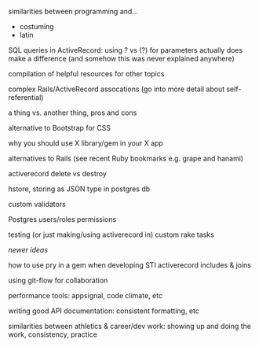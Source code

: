 similarities between programming and...
- costuming
- latin

SQL queries in ActiveRecord: using ? vs (?) for parameters actually does make a difference (and somehow this was never explained anywhere)

compilation of helpful resources for other topics

complex Rails/ActiveRecord assocations (go into more detail about self-referential)

a thing vs. another thing, pros and cons

alternative to Bootstrap for CSS

why you should use X library/gem in your X app

alternatives to Rails (see recent Ruby bookmarks e.g. grape and hanami)

activerecord delete vs destroy

hstore, storing as JSON type in postgres db

custom validators

Postgres users/roles permissions

testing (or just making/using activerecord in) custom rake tasks



_newer ideas_


how to use pry in a gem when developing
STI
activerecord includes & joins

using git-flow for collaboration

performance tools: appsignal, code climate, etc

writing good API documentation: consistent formatting, etc

similarities between athletics & career/dev work: showing up and doing the work, consistency, practice